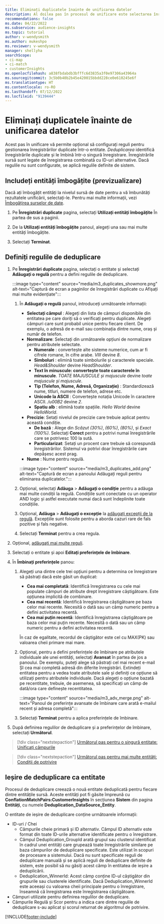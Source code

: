 ```yaml
---
title: Eliminați duplicatele înainte de unificarea datelor
description: Al doilea pas în procesul de unificare este selectarea înregistrării pe care să o păstrați atunci când sunt găsite duplicate.
recommendations: false
ms.date: 04/22/2022
ms.subservice: audience-insights
ms.topic: tutorial
author: v-wendysmith
ms.author: mukeshpo
ms.reviewer: v-wendysmith
manager: shellyha
searchScope:
- ci-map
- ci-match
- customerInsights
ms.openlocfilehash: a838fbdabdb3bfffc6d3835a3f0e97306a43964a
ms.sourcegitcommit: 3c5b0b40b2b45e420015bbdd228ce0e610245e6f
ms.translationtype: HT
ms.contentlocale: ro-RO
ms.lasthandoff: 07/12/2022
ms.locfileid: "9139444"
---
```

# <a name="remove-duplicates-before-unifying-data"></a>Eliminați duplicatele înainte de unificarea datelor

Acest pas în unificare vă permite opțional să configurați reguli pentru gestionarea înregistrărilor duplicate într-o entitate. *Deduplicarea* identifică înregistrările duplicate și le îmbină într-o singură înregistrare. Înregistrările sursă sunt legate de înregistrarea combinată cu ID-uri alternative. Dacă regulile nu sunt configurate, se aplică regulile definite de sistem.

## <a name="include-enriched-entities-preview"></a>Includeți entități îmbogățite (previzualizare)

Dacă ați îmbogățit entități la nivelul sursă de date pentru a vă îmbunătăți rezultatele unificării, selectați-le. Pentru mai multe informații, vezi [Îmbogățirea surselor de date](data-sources-enrichment.md).

1. Pe **Înregistrări duplicate** pagina, selectați **Utilizați entități îmbogățite** În partea de sus a paginii.

1. De la **Utilizați entități îmbogățite** panoul, alegeți una sau mai multe entități îmbogățite.

1. Selectați **Terminat**.

## <a name="define-deduplication-rules"></a>Definiți regulile de deduplicare

1. Pe **Înregistrări duplicate** pagina, selectați o entitate și selectați **Adăugați o regulă** pentru a defini regulile de deduplicare.

   :::image type="content" source="media/m3_duplicates_showmore.png" alt-text="Captură de ecran a paginilor de înregistrări duplicate cu Afișați mai multe evidențiate":::

   1. În **Adăugați o regulă** panoul, introduceți următoarele informații:
      - **Selectați câmpul** : Alegeți din lista de câmpuri disponibile din entitatea pe care doriți să o verificați pentru duplicate. Alegeți câmpuri care sunt probabil unice pentru fiecare client. De exemplu, o adresă de e-mail sau combinația dintre nume, oraș și număr de telefon.
      - **Normalizare**: Selectați din următoarele opțiuni de normalizare pentru atributele selectate.
        - **Numerale** : convertește alte sisteme numerice, cum ar fi cifrele romane, în cifre arabe. *VIII* devine *8*.
        - **Simboluri** : elimină toate simbolurile și caracterele speciale. *Head&Shoulder* devine *HeadShoulder*.
        - **Text în minuscule: convertește toate caracterele în minuscule**. *TOATE MAJUSCULE și majuscule* devine *toate majuscule și majuscule*.
        - **Tip (Telefon, Nume, Adresă, Organizație)** : Standardizează nume, titluri, numere de telefon, adrese etc.
        - **Unicode la ASCII** : Convertește notația Unicode în caractere ASCII. */u00B2* devine *2*.
        - **Spatiu alb** : elimină toate spațiile. *Hello   World* devine *HelloWorld*.
      - **Precizie**: Setați nivelul de precizie care trebuie aplicat pentru această condiție.
        - **De bază** : Alege din *Scăzut (30%)*, *(60%)*, *(80%)*, și *Exact (100%)*. Selectați **Corect** pentru a potrivi numai înregistrările care se potrivesc 100 la sută.
        - **Particularizat**: Setați un procent care trebuie să corespundă înregistrărilor. Sistemul va potrivi doar înregistrările care depășesc acest prag.
      - **Nume** : Nume pentru regulă.

      :::image type="content" source="media/m3_duplicates_add.png" alt-text="Captură de ecran a panoului Adăugați reguli pentru eliminarea duplicatelor.":::

   1. Opțional, selectați **Adăuga** > **Adăugați o condiție** pentru a adăuga mai multe condiții la regulă. Condițiile sunt conectate cu un operator AND logic și astfel executate numai dacă sunt îndeplinite toate condițiile.

   1. Opțional, **Adăuga** > **Adăugați o excepție** la [adăugați excepții de la regulă](match-entities.md#add-exceptions-to-a-rule). Excepțiile sunt folosite pentru a aborda cazuri rare de fals pozitive și fals negative.

   1. Selectați **Terminat** pentru a crea regula.

1. Opțional, [adăugați mai multe reguli](#define-deduplication-rules).

1. Selectați o entitate și apoi **Editați preferințele de îmbinare**.

1. În **Îmbinați preferințele** panou:
   1. Alegeți una dintre cele trei opțiuni pentru a determina ce înregistrare să păstrați dacă este găsit un duplicat:
      - **Cea mai completată**: Identifică înregistrarea cu cele mai populate câmpuri de atribute drept înregistrare câștigătoare. Este opțiunea implicită de combinare.
      - **Cea mai recentă**: Identifică înregistrarea câștigătoare pe baza celor mai recente. Necesită o dată sau un câmp numeric pentru a defini activitatea recentă.
      - **Cea mai puțin recentă**: Identifică înregistrarea câștigătoare pe baza celor mai puțin recente. Necesită o dată sau un câmp numeric pentru a defini activitatea recentă.
      
      În caz de egalitate, recordul de câștigător este cel cu MAX(PK) sau valoarea cheii primare mai mare.
      
   1. Opțional, pentru a defini preferințele de îmbinare pe atributele individuale ale unei entități, selectați **Avansat** în partea de jos a panoului. De exemplu, puteți alege să păstrați cel mai recent e-mail ȘI cea mai completă adresă din diferite înregistrări. Extindeți entitatea pentru a vedea toate atributele sale și definiți ce opțiune să utilizați pentru atributele individuale. Dacă alegeți o opțiune bazată pe recentitate, trebuie, de asemenea, să specificați un câmp de dată/ora care definește recentitatea.

      :::image type="content" source="media/m3_adv_merge.png" alt-text="Panoul de preferințe avansate de îmbinare care arată e-mailul recent și adresa completă":::

   1. Selectați **Terminat** pentru a aplica preferințele de îmbinare.

1. După definirea regulilor de deduplicare și a preferințelor de îmbinare, selectați **Următorul**.
  
> [!div class="nextstepaction"]
> [Următorul pas pentru o singură entitate: Unificați câmpurile](merge-entities.md)

> [!div class="nextstepaction"]
> [Următorul pas pentru mai multe entități: Condiții de potrivire](match-entities.md)

## <a name="deduplication-output-as-an-entity"></a>Ieșire de deduplicare ca entitate

Procesul de deduplicare creează o nouă entitate deduplicată pentru fiecare dintre entitățile sursă. Aceste entități pot fi găsite împreună cu **ConflationMatchPairs:CustomerInsights** în secțiunea **Sistem** din pagina **Entități**, cu numele **Deduplication_DataSource_Entity**.

O entitate de ieșire de deduplicare conține următoarele informații:

- ID-uri / Chei
  - Câmpurile cheie primară și ID alternativ. Câmpul ID alternativ este format din toate ID-urile alternative identificate pentru o înregistrare.
  - Câmpul Deduplication_GroupId arată grupul sau clusterul identificat în cadrul unei entități care grupează toate înregistrările similare pe baza câmpurilor de deduplicare specificate. Este utilizat în scopuri de procesare a sistemului. Dacă nu sunt specificate reguli de deduplicare manuală și se aplică reguli de deduplicare definite de sistem, este posibil să nu găsiți acest câmp în entitatea de ieșire a deduplicării.
  - Deduplication_WinnerId: Acest câmp conține ID-ul câștigător din grupurile sau clusterele identificate. Dacă Deduplication_WinnerId este aceeași cu valoarea cheii principale pentru o înregistrare, înseamnă că înregistrarea este înregistrarea câștigătoare.
- Câmpuri utilizate pentru definirea regulilor de deduplicare.
- Câmpurile Regulă și Scor pentru a indica care dintre regulile de deduplicare s-au aplicat și scorul returnat de algoritmul de potrivire.

[!INCLUDE[footer-include](includes/footer-banner.md)]

